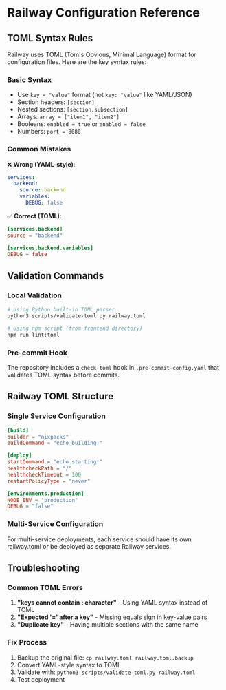 # Railway Configuration Reference

## TOML Syntax Rules

Railway uses TOML (Tom's Obvious, Minimal Language) format for configuration files. Here are the key syntax rules:

### Basic Syntax
- Use `key = "value"` format (not `key: "value"` like YAML/JSON)
- Section headers: `[section]`
- Nested sections: `[section.subsection]`
- Arrays: `array = ["item1", "item2"]`
- Booleans: `enabled = true` or `enabled = false`
- Numbers: `port = 8080`

### Common Mistakes
❌ **Wrong (YAML-style)**:
```yaml
services:
  backend:
    source: backend
    variables:
      DEBUG: false
```

✅ **Correct (TOML)**:
```toml
[services.backend]
source = "backend"

[services.backend.variables]
DEBUG = false
```

## Validation Commands

### Local Validation
```bash
# Using Python built-in TOML parser
python3 scripts/validate-toml.py railway.toml

# Using npm script (from frontend directory)
npm run lint:toml
```

### Pre-commit Hook
The repository includes a `check-toml` hook in `.pre-commit-config.yaml` that validates TOML syntax before commits.

## Railway TOML Structure

### Single Service Configuration
```toml
[build]
builder = "nixpacks"
buildCommand = "echo building!"

[deploy]
startCommand = "echo starting!"
healthcheckPath = "/"
healthcheckTimeout = 100
restartPolicyType = "never"

[environments.production]
NODE_ENV = "production"
DEBUG = "false"
```

### Multi-Service Configuration
For multi-service deployments, each service should have its own railway.toml or be deployed as separate Railway services.

## Troubleshooting

### Common TOML Errors
1. **"keys cannot contain : character"** - Using YAML syntax instead of TOML
2. **"Expected '=' after a key"** - Missing equals sign in key-value pairs
3. **"Duplicate key"** - Having multiple sections with the same name

### Fix Process
1. Backup the original file: `cp railway.toml railway.toml.backup`
2. Convert YAML-style syntax to TOML
3. Validate with: `python3 scripts/validate-toml.py railway.toml`
4. Test deployment